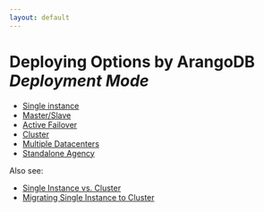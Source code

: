 ```yaml
---
layout: default
---
```

Deploying Options by ArangoDB _Deployment Mode_
===============================================

- [Single instance](deployment-singleinstance.html)
- [Master/Slave](deployment-masterslave.html)
- [Active Failover](deployment-activefailover.html)
- [Cluster](deployment-cluster.html)
- [Multiple Datacenters](deployment-dc2dc.html) 
- [Standalone Agency](deployment-standaloneagency.html)

Also see:

- [Single Instance vs. Cluster](architecture-singleinstancevscluster.html)
- [Migrating Single Instance to Cluster](deployment-migratingsingleinstancecluster.html)
